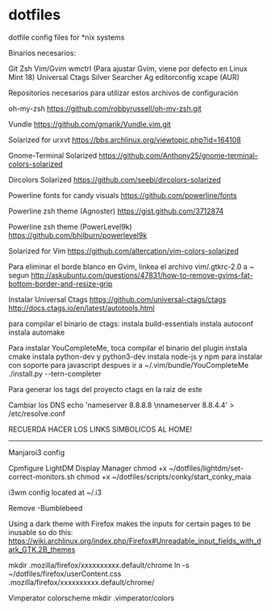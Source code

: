 # dotfiles
dotfile config files for *nix systems

Binarios necesarios:

Git
Zsh
Vim/Gvim
wmctrl (Para ajustar Gvim, viene por defecto en Linux Mint 18)
Universal Ctags
Silver Searcher Ag
editorconfig
xcape (AUR)

Repositorios necesarios para utilizar estos archivos de configuración

oh-my-zsh
https://github.com/robbyrussell/oh-my-zsh.git

Vundle
https://github.com/gmarik/Vundle.vim.git

Solarized for urxvt
https://bbs.archlinux.org/viewtopic.php?id=164108

Gnome-Terminal Solarized
https://github.com/Anthony25/gnome-terminal-colors-solarized

Dircolors Solarized
https://github.com/seebi/dircolors-solarized

Powerline fonts for candy visuals
https://github.com/powerline/fonts

Powerline zsh theme (Agnoster)
https://gist.github.com/3712874

Powerline zsh theme (PowerLevel9k)
https://github.com/bhilburn/powerlevel9k

Solarized for Vim
https://github.com/altercation/vim-colors-solarized

Para eliminar el borde blanco en Gvim, linkea el archivo vim/.gtkrc-2.0 a ~
segun http://askubuntu.com/questions/47831/how-to-remove-gvims-fat-bottom-border-and-resize-grip

Instalar Universal Ctags
https://github.com/universal-ctags/ctags
http://docs.ctags.io/en/latest/autotools.html

para compilar el binario de ctags:
instala build-essentials
instala autoconf
instala automake

Para instalar YouCompleteMe, toca compilar el binario del plugin
instala cmake
instala python-dev y python3-dev
instala node-js y npm para instalar con soporte para javascript
despues ir a ~/.vim/bundle/YouCompleteMe
./install.py --tern-completer

Para generar los tags del proyecto
ctags
en la raiz de este

Cambiar los DNS
echo 'nameserver 8.8.8.8 \nnameserver 8.8.4.4' > /etc/resolve.conf

RECUERDA HACER LOS LINKS SIMBOLICOS AL HOME!


-------------------------------------------------------------------------------
Manjaroi3 config

Cpmfigure LightDM Display Manager
chmod +x ~/dotfiles/lightdm/set-correct-monitors.sh
chmod +x ~/dotfiles/scripts/conky/start_conky_maia

i3wm config located at
~/.i3

Remove
-Bumblebeed

Using a dark theme with Firefox makes the inputs for certain pages to be inusable
so do this:
https://wiki.archlinux.org/index.php/Firefox#Unreadable_input_fields_with_dark_GTK.2B_themes

mkdir .mozilla/firefox/xxxxxxxxxx.default/chrome
ln -s ~/dotfiles/firefox/userContent.css .mozilla/firefox/xxxxxxxxxx.default/chrome/

Vimperator colorscheme
mkdir .vimperator/colors
